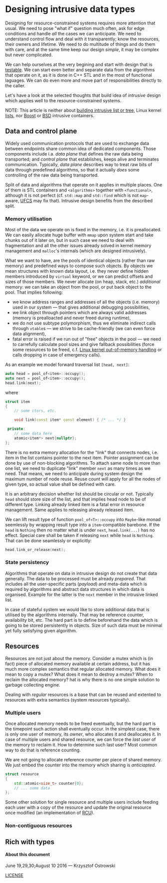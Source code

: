
# Designing intrusive data types

Designing for resource-constrained systems requires more attention that usual. We need to pose "what if" question much often, ask for edge conditions and handle _all_ the cases we can anticipate. We need to understand control flow and deal with it transparently; know the resources, their owners and lifetime. We need to do multitude of things and do them with care, and at the same time keep our design _simple_, it may be complex but never complicated.

We can help ourselves at the very begining and start with design that is [testable](https://github.com/insooth/insooth.github.io/blob/master/testable-design.md "Start with testable design right now"). We can start even better and separate data from the algorithms that operate on it, as it is done in C++ STL and in the most of  functional laguages. We can do even more and move part of responsibilities directly to the caller.

Let's have a look at the selected thoughts that build idea of _intrusive_ design which applies well to the resource-constrained systems.

NOTE: This article is neither about [building intrusive list or tree](http://www.codefarms.com/publications/intrusiv/Intrusive.pdf "Intrusive Data Structures  - Jiri Soukup"), Linux kernel [lists](https://isis.poly.edu/kulesh/stuff/src/klist/ "Linux Kernel Linked List Explained"), nor [Boost](http://www.boost.org/doc/libs/1_61_0/doc/html/intrusive.html "Boost.Intrusive") or [BSD](http://www.freebsd.org/cgi/man.cgi?queue "FreeBSD Library Functions Manual - QUEUE(3)") intrusive containers.

## Data and control plane

Widely used communication protocols that are used to exchange data between endpoints share common idea of dedicated components. Those components include i.a. _data plane_ that defines the raw data being transported; and _control plane_ that establishes, keeps alive and terminates communication. Typically, _data plane_ describes way to treat raw bits of data through predefined algorithms, so that it actually _does_ some controlling of the raw data being transported.

Split of data and algorithms that operate on it applies in multiple places. One of them is STL containers and `<algorithms>` together with `<functional>`, although it is not perfect (cf. `std::map` and `std::find` which is not `map`-aware, [UFCS](https://isocpp.org/files/papers/N4165.pdf "Herb Sutter: Unified Call Syntax") may fix that). Intrusive design benefits from the described split.

### Memory utilisation

Most of the data we operate on is fixed in the memory, i.e. it is preallocated. We can easily allocate huge buffer with `mmap` upon system start and take chunks out of it later on, but in such case we need to deal with fragmentation and all the other issues already solved in kernel memory management and `malloc`'s internals (which are designed intrusively).

What we want to have, are the pools of identical objects (rather than raw memory) and predefined ways to compose such objects. By objects we mean structures with known data layout, i.e. they never define hidden members introduced by `virtual` keyword, or we can predict offsets and sizes of those members. We never allocate (on heap, stack, etc.) _additional_ memory: we can take an object from the pool, or put back object to the pool. That implies following:
* we know address ranges and addresses of all the objects (i.e. memory) used in our system &mdash; that gives additional debugging possibilities,
* we link object through pointers which are always valid addresses (memory is prealloacted and never freed during runtime),
* we do not use subtype polymorphism, thus we eliminate indirect calls through `vtable`s &mdash; we strive to be cache-friendly (we can even force data alignment),
* fatal error is raised if we run out of "free" objects in the pool &mdash; we need to carrefully calculate pool sizes and give fallback possibilities (force some resources to be freed, c.f. [Linux kernel out-of-memory handling](http://linux-mm.org/OOM_Killer "OOM Killer") or calls dropping in case of emergency calls).

As an example we model forward traversal list `[head, next]`:

```c++
auto head = pool_of<item>::occupy();
auto next = pool_of<item>::occupy();
head.link(next);
```

where

```c++
struct item
{
    // some ctors, etc.

    void link(const item* const element) { /* ... */ }

 private:
    // some data here
    atomic<item*> next{nullptr}; 
};
```

There is no extra memory allocation for the "link" that connects nodes, i.e. item in the list contains pointer to the next item. Pointer assignment can be done by use of non-blocking algorithms. To attach same node to more than one list, we need to duplicate "link" member `next` as many times as we need. That means, we need to anticipate during system design the maximum number of node reuse. Reuse count  will apply for all the nodes of given type, so actual value shall be defined with care.

It is an arbitrary decision whether list should be circular or not. Typically `head` should store size of the list, and that implies head node to be of different type. Linking already linked item is a fatal error in resource management. Same applies to releasing already released item.

We can lift result type of function `pool_of<T>::occupy` into `Maybe`-like monad seemlessly by wrapping result type into a `item`-compatible barebone. If the `head` is `Nothing` then no matter what is under `next`, `head.link(...)` has no effect. Special care shall be taken if releasing `next` while `head` is `Nothing`. That can be done seamlessly or explicitly:

```c++
head.link_or_release(next);
```

### State persistency

Algorithms that operate on data in intrusive design do not create that data generally. The data to be processed must be already _prepared_. That includes all the user-specific parts (_payload_) and meta-data which is required by algorithms and abstract data structures in which data is organised. Example for the latter is the `next` member in the intrusive linked list.

In case of stateful system we would like to store additional data that is utilised by the algorithms internally. That may be reference counter, availability bit, etc. The hard part is to define beforehand the data which is going to be stored persistently in objects. Size of such data must be minimal yet fully satisfying given algorithm.

## Resources

Resources are not just about the memory. Consider a mutex which is (in fact) piece of allocated memory available at certain address, but it has much more complex semantics that regular allocated memory. What does it mean to copy a mutex? What does it mean to destroy a mutex? When to reclaim the allocated memory? hat is why there is no one simple solution to garbage collecting engine.

Dealing with _regular_ resources is a base that can be reused and extented to resources with extra semantics (system resources typically).

### Multiple users

Once allocated memory needs to be freed eventually, but the hard part is the timepoint such action shall eventually occur. In the simplest case, there is only one user of memory, its _owner_, who allocates it and deallocates it. In case of multiple users and shared resource, we can force the _last user_ of the memory to reclaim it. How to determine such last user? Most common way to do that is reference counting.

We are not going to allocate reference counter per piece of shared memory. We just embed the counter into the memory which sharing is _anticiapted_.

```c++
struct resource
{
    std::atomic<size_t> counter{0};
    // ... some data
};
```

Some other solution for single resource and multiple users include feeding each user with a copy of the resource and update the original resource once modified (an implementation of [RCU](https://en.wikipedia.org/wiki/Read-copy-update "Read-copy-update")).

### Non-contiguous resources


## Rich with types


#### About this document

June 19,29,30;August 10 2016 &mdash; Krzysztof Ostrowski

[LICENSE](https://github.com/insooth/insooth.github.io/blob/master/LICENSE)
